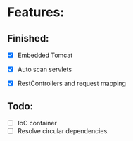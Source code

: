 # Features:

## Finished:
- [x] Embedded Tomcat
- [x] Auto scan servlets
- [x] RestControllers and request mapping


## Todo:
- [ ] IoC container
- [ ] Resolve circular dependencies.